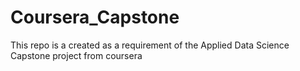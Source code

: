 # Coursera_Capstone
This repo is a created as a requirement of the  Applied Data Science Capstone project from coursera
